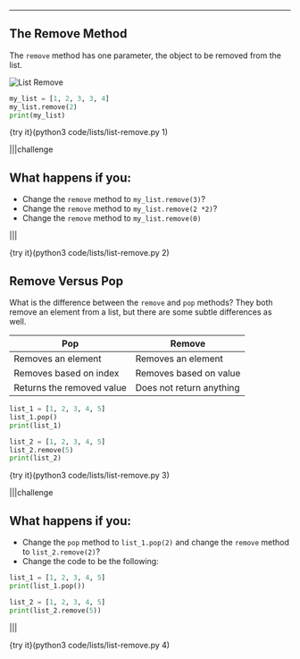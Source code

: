 ---

## The Remove Method

The `remove` method has one parameter, the object to be removed from the list.

![List Remove](.guides/images/list-remove.png)

```python
my_list = [1, 2, 3, 3, 4]
my_list.remove(2)
print(my_list)
```

{try it}(python3 code/lists/list-remove.py 1)

|||challenge
## What happens if you:
* Change the `remove` method to `my_list.remove(3)`?
* Change the `remove` method to `my_list.remove(2 *2)`?
* Change the `remove` method to `my_list.remove(0)`

|||

{try it}(python3 code/lists/list-remove.py 2)

## Remove Versus Pop

What is the difference between the `remove` and `pop` methods? They both remove an element from a list, but there are some subtle differences as well.

|Pop|Remove|
|---|------|
|Removes an element|Removes an element|
|Removes based on index|Removes based on value|
|Returns the removed value|Does not return anything|

```python
list_1 = [1, 2, 3, 4, 5]
list_1.pop()
print(list_1)

list_2 = [1, 2, 3, 4, 5]
list_2.remove(5)
print(list_2)
```

{try it}(python3 code/lists/list-remove.py 3)

|||challenge
## What happens if you:
* Change the `pop` method to `list_1.pop(2)` and change the `remove` method to `list_2.remove(2)`?
* Change the code to be the following:
```python
list_1 = [1, 2, 3, 4, 5]
print(list_1.pop())

list_2 = [1, 2, 3, 4, 5]
print(list_2.remove(5))
```

|||

{try it}(python3 code/lists/list-remove.py 4)
